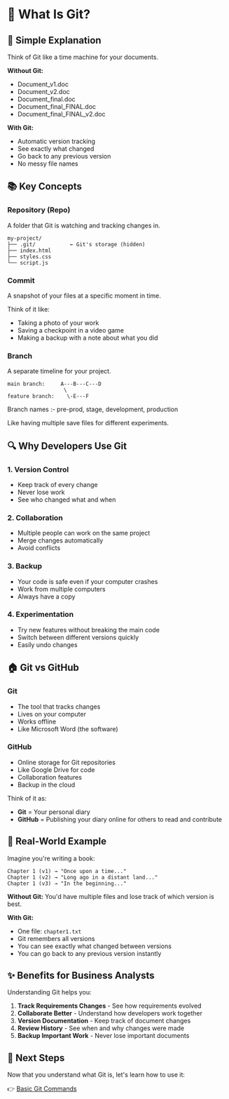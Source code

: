 # 🔄 What Is Git?

## 🎯 Simple Explanation

Think of Git like a time machine for your documents.

**Without Git:**

- Document_v1.doc
- Document_v2.doc
- Document_final.doc
- Document_final_FINAL.doc
- Document_final_FINAL_v2.doc

**With Git:**

- Automatic version tracking
- See exactly what changed
- Go back to any previous version
- No messy file names

## 📚 Key Concepts

### Repository (Repo)

A folder that Git is watching and tracking changes in.

```
my-project/
├── .git/           ← Git's storage (hidden)
├── index.html
├── styles.css
└── script.js
```

### Commit

A snapshot of your files at a specific moment in time.

Think of it like:

- Taking a photo of your work
- Saving a checkpoint in a video game
- Making a backup with a note about what you did

### Branch

A separate timeline for your project.

```
main branch:     A---B---C---D
                  \
feature branch:    \-E---F
```

Branch names :- pre-prod, stage, development, production

Like having multiple save files for different experiments.

## 🔍 Why Developers Use Git

### 1. **Version Control**

- Keep track of every change
- Never lose work
- See who changed what and when

### 2. **Collaboration**

- Multiple people can work on the same project
- Merge changes automatically
- Avoid conflicts

### 3. **Backup**

- Your code is safe even if your computer crashes
- Work from multiple computers
- Always have a copy

### 4. **Experimentation**

- Try new features without breaking the main code
- Switch between different versions quickly
- Easily undo changes

## 🏠 Git vs GitHub

### Git

- The tool that tracks changes
- Lives on your computer
- Works offline
- Like Microsoft Word (the software)

### GitHub

- Online storage for Git repositories
- Like Google Drive for code
- Collaboration features
- Backup in the cloud

Think of it as:

- **Git** = Your personal diary
- **GitHub** = Publishing your diary online for others to read and contribute

## 📝 Real-World Example

Imagine you're writing a book:

```
Chapter 1 (v1) → "Once upon a time..."
Chapter 1 (v2) → "Long ago in a distant land..."
Chapter 1 (v3) → "In the beginning..."
```

**Without Git:** You'd have multiple files and lose track of which version is best.

**With Git:**

- One file: `chapter1.txt`
- Git remembers all versions
- You can see exactly what changed between versions
- You can go back to any previous version instantly

## ✨ Benefits for Business Analysts

Understanding Git helps you:

1. **Track Requirements Changes** - See how requirements evolved
2. **Collaborate Better** - Understand how developers work together
3. **Version Documentation** - Keep track of document changes
4. **Review History** - See when and why changes were made
5. **Backup Important Work** - Never lose important documents

## 🎯 Next Steps

Now that you understand what Git is, let's learn how to use it:

👉 [Basic Git Commands](../02-basic-commands/README.md)
